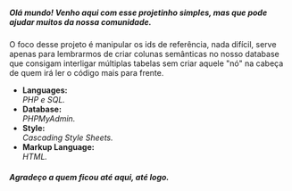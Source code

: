 <h5>Olá mundo! Venho aqui com esse projetinho simples, mas que pode ajudar muitos da nossa comunidade.</h5>
<p>O foco desse projeto é manipular os ids de referência, nada difícil, serve apenas para lembrarmos de criar colunas semânticas no nosso database que consigam interligar múltiplas tabelas sem criar aquele "nó" na cabeça de quem irá ler o código mais para frente.</p>

<ul>
<li>
  <strong>Languages: <br /></strong>
  <i>PHP e SQL.</i>
 </li>

<li>
  <strong>Database: </br /></strong>
  <i>PHPMyAdmin.</i>
</li>

<li>
  <strong>Style: <br /></strong>
  <i>Cascading Style Sheets.</i>
</li>

<li>
  <strong>Markup Language: <br /></strong>
  <i>HTML.</i>
</li>
</ul>

<h5>Agradeço a quem ficou até aqui, até logo.</h5>
